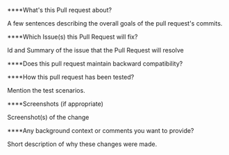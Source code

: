 ****What's this Pull request about?

A few sentences describing the overall goals of the pull request's commits.

****Which Issue(s) this Pull Request will fix?

Id and Summary of the issue that the Pull Request will resolve

****Does this pull request maintain backward compatibility?


****How this pull request has been tested?

Mention the test scenarios.

****Screenshots (if appropriate)

Screenshot(s) of the change

****Any background context or comments you want to provide?

Short description of why these changes were made.



